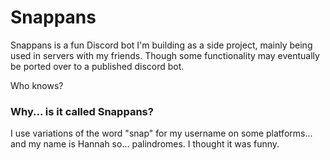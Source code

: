 # Snappans

Snappans is a fun Discord bot I'm building as a side project, mainly being used in servers with my friends. Though some functionality may eventually be ported over to a published discord bot. 

Who knows?

### Why... is it called Snappans?

I use variations of the word "snap" for my username on some platforms... and my name is Hannah so... palindromes. I thought it was funny. 
